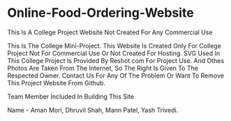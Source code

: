 # Online-Food-Ordering-Website
This Is A College Project Website Not Created For Any Commercial Use

This Is The College Mini-Project. This Website Is Created Only For College Project Not For Commercial Use Or Not Created For Hosting. SVG Used In This College Project Is Provided By Reshot.com For Project Use. And Othes Photos Are Taken From The Internet, So The Right Is Given To The Respected Owner. Contact Us For Any Of The Problem Or Want To Remove This Project Website From Github.

Team Member Included In Building This Site

Name - Aman Mori, Dhruvil Shah, Mann Patel, Yash Trivedi.
